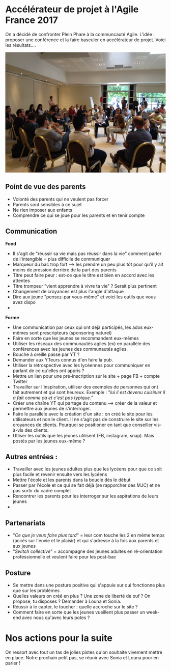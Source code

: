 
# Accélérateur de projet à l'Agile France 2017
On a décidé de confronter Plein Phare à la communcauté Agile. L'idée : proposer une conférence et la faire basculer en accélérateur de projet. Voici les résultats....

![Conf1](https://github.com/pleinphare/documentation/blob/master/media/agile-france/IMG_3347.JPG)

## Point de vue des parents
- Volonté des parents qui ne veulent pas forcer
- Parents sont sensibles à ce sujet
- Ne rien imposer aux enfants
- Comprendre ce qui se joue pour les parents et en tenir compte

## Communication
**Fond**
- Il s'agit de "réussir sa vie mais pas réussir dans la vie" comment parler de l'intengible = plus difficile de communiquer
- Marqueur du bac trop fort --> les prendre un peu plus tôt pour qu'il y ait moins de pression derrière de la part des parents
- Titre peut faire peur : est-ce que le titre est bien en accord avec les attentes
- Titre trompeur "vient apprendre à vivre ta vie" ? Serait plus pertinent
- Changement de croyances est plus l'angle d'attaque
- Dire aux jeune "pensez-par vous-même" et voici les outils que vous avez dispo
- 

**Forme** 
- Une communication par ceux qui ont déjà participés, les ados eux-mêmes sont prescripteurs (sponsoring naturel)
- Faire en sorte que les jeunes se recommandent eux-mêmes
- Utiliser les réseaux des communautés agiles (ex) en parallèle des conférences avec les jeunes des communautés agiles.
- Bouche à oreille passe par YT ? 
- Demander aux YTeurs connus d'en faire la pub.
- Utiliser la rétrospective avec les lycéennes pour communiquer en parlant de ce qu'elles ont appris ? 
- Mettre un lien pour une pré-inscription sur le site + page FB + compte Twitter
- Travailler sur l'inspiration, utiliser des exemples de personnes qui ont fait autrement et qui sont heureux. Exemple : "*lui il est devenu cuisinier il a fait comme ça et c'est pas typique.*"
- Créer une chaîne YT qui partage du contenu --> créer de la valeur et permettre aux jeunes de s'interroger. 
- Faire le parallèle avec la création d'un site : on créé le site pour les utilisateurs et non le client. Il ne s'agit pas de construire le site sur les croyances de clients. Pourquoi se positioner en tant que conseiller vis-à-vis des clients. 
- Utliser les outils que les jeunes utilisent (FB, instagram, snap). Mais postés par les jeunes eux-même ? 


## Autres entrées : 
- Travailler avec les jeunes adultes plus que les lycéens pour que ce soit plus facile et revenir ensuite vers les lycéens
- Mettre l'école et les parents dans la boucle dès le début
- Passer par l'école et ce qui se fait déjà (se rapporcher des MJC) et ne pas sortir du cadre complet
- Rencontrer les parents pour les interroger sur les aspirations de leurs jeunes
- 

## Partenariats 
- "*Ce que je veux faire plus tard*" = leur com touche les 2 en même temps (accès sur l'envie et le plaisir) et qui s'adresse à la fois aux parents et aux jeunes
- "*Switch collective*" = accompagne des jeunes adultes en ré-orientation professionnelle et veulent faire pour les post-bac

## Posture
- Se mettre dans une posture positive qui s'appuie sur qui fonctionne plus que sur les problèmes 
- Quelles valeurs on créé en plus ? Une zone de liberté de ouf ? On propose, tu disposes ? Demander à Louna et Sonia.
- Réussir à le capter, le toucher : quelle accroche sur le site ? 
- Comment faire en sorte que les jeunes vueillent plus passer un week-end avec nous qu'avec leurs potes ?

# Nos actions pour la suite 
On ressort avec tout un tas de jolies pistes qu'on souhaite vivement mettre en place. 
Notre prochain petit pas, se réunir avec Sonia et Louna pour en parler !



